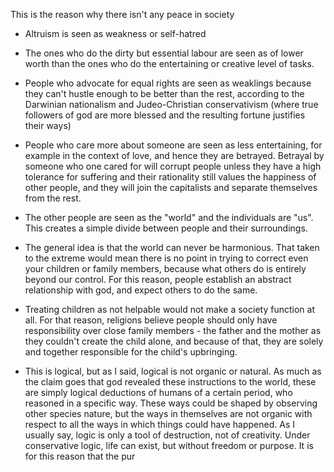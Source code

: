 This is the reason why there isn't any peace in society

- Altruism is seen as weakness or self-hatred
- The ones who do the dirty but essential labour are seen as of lower worth than the ones who do the entertaining or creative level of tasks.
- People who advocate for equal rights are seen as weaklings because they can't hustle enough to be better than the rest, according to the Darwinian nationalism and Judeo-Christian conservativism (where true followers of god are more blessed and the resulting fortune justifies their ways)
- People who care more about someone are seen as less entertaining, for example in the context of love, and hence they are betrayed. Betrayal by someone who one cared for will corrupt people unless they have a high tolerance for suffering and their rationality still values the happiness of other people, and they will join the capitalists and separate themselves from the rest.
- The other people are seen as the "world" and the individuals are "us". This creates a simple divide between people and their surroundings.
- The general idea is that the world can never be harmonious. That taken to the extreme would mean there is no point in trying to correct even your children or family members, because what others do is entirely beyond our control. For this reason, people establish an abstract relationship with god, and expect others to do the same.
- Treating children as not helpable would not make a society function at all. For that reason, religions believe people should only have responsibility over close family members - the father and the mother as they couldn't create the child alone, and because of that, they are solely and together responsible for the child's upbringing.

- This is logical, but as I said, logical is not organic or natural. As much as the claim goes that god revealed these instructions to the world, these are simply logical deductions of humans of a certain period, who reasoned in a specific way. These ways could be shaped by observing other species nature, but the ways in themselves are not organic with respect to all the ways in which things could have happened. As I usually say, logic is only a tool of destruction, not of creativity. Under conservative logic, life can exist, but without freedom or purpose. It is for this reason that the pur